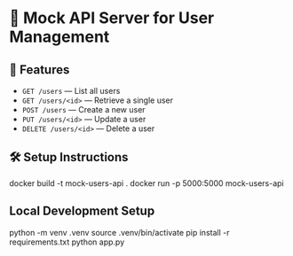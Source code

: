 # 🧪 Mock API Server for User Management

## 🚀 Features

- `GET /users` — List all users
- `GET /users/<id>` — Retrieve a single user
- `POST /users` — Create a new user
- `PUT /users/<id>` — Update a user
- `DELETE /users/<id>` — Delete a user

## 🛠️ Setup Instructions
docker build -t mock-users-api .
docker run -p 5000:5000 mock-users-api

## Local Development Setup
python -m venv .venv
source .venv/bin/activate
pip install -r requirements.txt
python app.py
